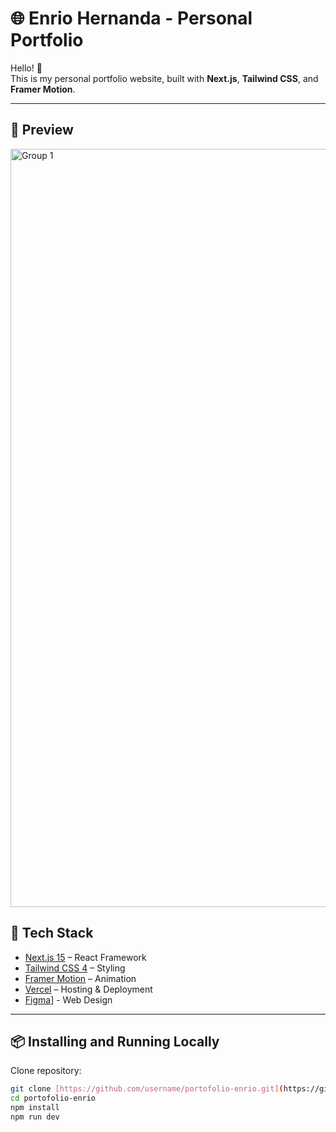 # 🌐 Enrio Hernanda - Personal Portfolio

Hello! 👋  
This is my personal portfolio website, built with **Next.js**, **Tailwind CSS**, and **Framer Motion**.  

---

## 🎨 Preview

<img width="2925" height="1213" alt="Group 1" src="https://github.com/user-attachments/assets/fbe56596-4dae-4b3c-b10c-963894dfbc12" />


## 🚀 Tech Stack

- [Next.js 15](https://nextjs.org/) – React Framework
- [Tailwind CSS 4](https://tailwindcss.com/) – Styling
- [Framer Motion](https://www.framer.com/motion/) – Animation
- [Vercel](https://vercel.com/) – Hosting & Deployment
- [Figma]([https://img.shields.io/badge/Figma-Design-FF7262?style=for-the-badge&logo=figma&logoColor=white](https://www.figma.com/design/Cb2svTQVZYKo8IwQMkXY7G/Portofolio---Enrio-Hernanda?node-id=0-1&p=f&t=Qeze7g0KFDLgdzG9-))] - Web Design

---


## 📦 Installing and Running Locally

Clone repository:

```bash
git clone [https://github.com/username/portofolio-enrio.git](https://github.com/enriohernanda/enriohernanda.portofolio.git)
cd portofolio-enrio
npm install
npm run dev
